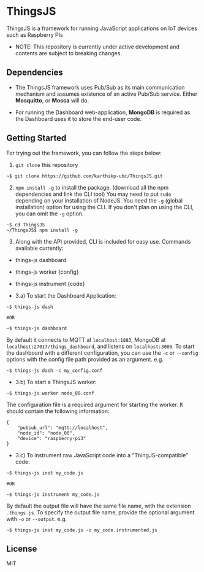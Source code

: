 # ThingsJS
ThingsJS is a framework for running JavaScript applications on IoT devices such as Raspberry PIs

* NOTE: This repository is currently under active development and contents are subject to breaking changes.

## Dependencies

* The ThingsJS framework uses Pub/Sub as its main communication mechanism and assumes existence of an active Pub/Sub service. Either **Mosquitto**, or **Mosca** will do. 

* For running the Dashboard web-application, **MongoDB** is required as the Dashboard uses it to store the end-user code.


## Getting Started

For trying out the framework, you can follow the steps below:

1. `git clone` this repository
```
~$ git clone https://github.com/karthikp-ubc/ThingsJS.git
```

2. `npm install -g` to install the package. (download all the npm dependencies and link the CLI tool)
You may need to put `sudo` depending on your installation of NodeJS.
You need the `-g` (global installation) option for using the CLI. If you don't plan on using the CLI, you can omit the `-g` option. 
```
~$ cd ThingsJS
~/ThingsJS$ npm install -g
```

3. Along with the API provided, CLI is included for easy use.
Commands available currently:
* things-js dashboard
* things-js worker {config}
* things-js instrument {code}


* 3.a) To start the Dashboard Application:
```
~$ things-js dash

#OR

~$ things-js dashboard
```
By default it connects to MQTT at `localhost:1883`, MongoDB at `localhost:27017/things_dashboard`, and listens on `localhost:3000`.
To start the dashboard with a different configuration, you can use the `-c` or `--config` options with the config file path provided as an argument.
e.g.
```
~$ things-js dash -c my_config.conf
```

* 3.b) To start a ThingsJS worker:
```
~$ things-js worker node_00.conf
```
The configuration file is a required argument for starting the worker. It should contain the following information:
```
{
    "pubsub_url": "mqtt://localhost",
    "node_id": "node_00",
    "device": "raspberry-pi3"
}
```

* 3.c) To instrument raw JavaScript code into a "ThingJS-compatible" code:
```
~$ things-js inst my_code.js

#OR

~$ things-js instrument my_code.js
```
By default the output file will have the same file name, with the extension `.things.js`.
To specify the output file name, provide the optional argument with `-o` or `--output`.
e.g.
```
~$ things-js inst my_code.js -o my_code.instrumented.js
```

## License

MIT
